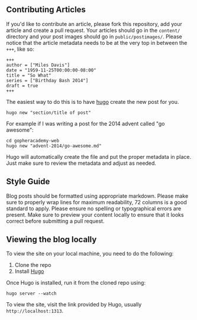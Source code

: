 ## Contributing Articles

If you'd like to contribute an article, please fork this repository, add your
article and create a pull request. Your articles should go in the `content/`
directory and your post images should go in `public/postimages/`. Please notice
that the article metadata needs to be at the very top in between the `+++`,
like so:

```
+++
author = ["Miles Davis"]
date = "1959-11-25T00:00:00-08:00"
title = "So What"
series = ["Birthday Bash 2014"]
draft = true
+++
```

The easiest way to do this is to have [hugo](http://gohugo.io) create
the new post for you.

    hugo new "section/title of post"

For example if I was writing a post for the 2014 advent called "go awesome":

```
cd gopheracademy-web
hugo new "advent-2014/go-awesome.md"
```

Hugo will automatically create the file and put the proper metadata in place.
Just make sure to review the metadata and adjust as needed.

## Style Guide

Blog posts should be formatted using appropriate markdown. Please make
sure to properly wrap lines for maximum readability, 72 columns is a
good standard to apply. Please ensure no spelling or typographical
errors are present. Make sure to preview your content locally to ensure
that it looks correct before submitting a pull request.

## Viewing the blog locally

To view the site on your local machine, you need to do the following:

1. Clone the repo
2. Install [Hugo](http://hugo.spf13.com)

Once Hugo is installed, run it from the cloned repo using:

	hugo server --watch

To view the site, visit the link provided by Hugo, usually `http://localhost:1313`.
